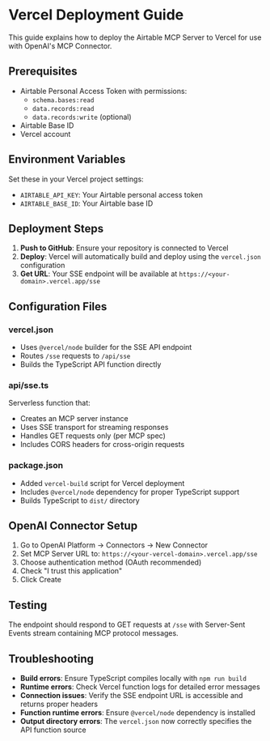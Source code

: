 # Vercel Deployment Guide

This guide explains how to deploy the Airtable MCP Server to Vercel for use with OpenAI's MCP Connector.

## Prerequisites

- Airtable Personal Access Token with permissions:
  - `schema.bases:read`
  - `data.records:read` 
  - `data.records:write` (optional)
- Airtable Base ID
- Vercel account

## Environment Variables

Set these in your Vercel project settings:

- `AIRTABLE_API_KEY`: Your Airtable personal access token
- `AIRTABLE_BASE_ID`: Your Airtable base ID

## Deployment Steps

1. **Push to GitHub**: Ensure your repository is connected to Vercel
2. **Deploy**: Vercel will automatically build and deploy using the `vercel.json` configuration
3. **Get URL**: Your SSE endpoint will be available at `https://<your-domain>.vercel.app/sse`

## Configuration Files

### vercel.json
- Uses `@vercel/node` builder for the SSE API endpoint
- Routes `/sse` requests to `/api/sse`
- Builds the TypeScript API function directly

### api/sse.ts
Serverless function that:
- Creates an MCP server instance
- Uses SSE transport for streaming responses
- Handles GET requests only (per MCP spec)
- Includes CORS headers for cross-origin requests

### package.json
- Added `vercel-build` script for Vercel deployment
- Includes `@vercel/node` dependency for proper TypeScript support
- Builds TypeScript to `dist/` directory

## OpenAI Connector Setup

1. Go to OpenAI Platform → Connectors → New Connector
2. Set MCP Server URL to: `https://<your-vercel-domain>.vercel.app/sse`
3. Choose authentication method (OAuth recommended)
4. Check "I trust this application"
5. Click Create

## Testing

The endpoint should respond to GET requests at `/sse` with Server-Sent Events stream containing MCP protocol messages.

## Troubleshooting

- **Build errors**: Ensure TypeScript compiles locally with `npm run build`
- **Runtime errors**: Check Vercel function logs for detailed error messages
- **Connection issues**: Verify the SSE endpoint URL is accessible and returns proper headers
- **Function runtime errors**: Ensure `@vercel/node` dependency is installed
- **Output directory errors**: The `vercel.json` now correctly specifies the API function source

